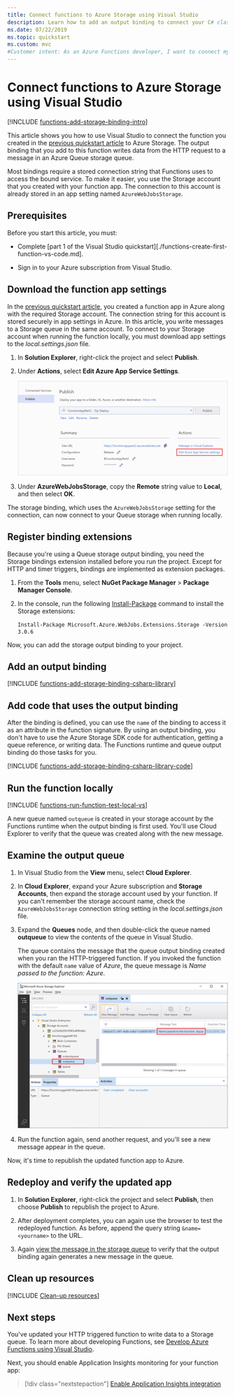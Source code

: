 ```yaml
---
title: Connect functions to Azure Storage using Visual Studio 
description: Learn how to add an output binding to connect your C# class library functions to an Azure Storage queue using Visual Studio.
ms.date: 07/22/2019
ms.topic: quickstart
ms.custom: mvc
#Customer intent: As an Azure Functions developer, I want to connect my C# class library function to Azure Storage so that I can easily write data to a storage queue.
---
```


# Connect functions to Azure Storage using Visual Studio

[!INCLUDE [functions-add-storage-binding-intro](../../includes/functions-add-storage-binding-intro.md)]

This article shows you how to use Visual Studio to connect the function you created in the [previous quickstart article] to Azure Storage. The output binding that you add to this function writes data from the HTTP request to a message in an Azure Queue storage queue. 

Most bindings require a stored connection string that Functions uses to access the bound service. To make it easier, you use the Storage account that you created with your function app. The connection to this account is already stored in an app setting named `AzureWebJobsStorage`.  

## Prerequisites

Before you start this article, you must: 

 - Complete [part 1 of the Visual Studio quickstart][./functions-create-first-function-vs-code.md]. 

- Sign in to your Azure subscription from Visual Studio.

## Download the function app settings

In the [previous quickstart article](functions-create-first-function-vs-code.md), you created a function app in Azure along with the required Storage account. The connection string for this account is stored securely in app settings in Azure. In this article, you write messages to a Storage queue in the same account. To connect to your Storage account when running the function locally, you must download app settings to the *local.settings.json* file. 

1. In **Solution Explorer**, right-click the project and select **Publish**. 

1. Under **Actions**, select **Edit Azure App Service Settings**. 

    ![Edit the application settings](media/functions-add-output-binding-storage-queue-vs/edit-app-settings.png)

1. Under **AzureWebJobsStorage**, copy the **Remote** string value to **Local**, and then select **OK**. 

The storage binding, which uses the `AzureWebJobsStorage` setting for the connection, can now connect to your Queue storage when running locally.

## Register binding extensions

Because you're using a Queue storage output binding, you need the Storage bindings extension installed before you run the project. Except for HTTP and timer triggers, bindings are implemented as extension packages. 

1. From the **Tools** menu, select **NuGet Package Manager** > **Package Manager Console**. 

1. In the console, run the following [Install-Package](/nuget/tools/ps-ref-install-package) command to install the Storage extensions:

    ```Command
    Install-Package Microsoft.Azure.WebJobs.Extensions.Storage -Version 3.0.6
    ````

Now, you can add the storage output binding to your project.

## Add an output binding

[!INCLUDE [functions-add-storage-binding-csharp-library](../../includes/functions-add-storage-binding-csharp-library.md)]

## Add code that uses the output binding

After the binding is defined, you can use the `name` of the binding to access it as an attribute in the function signature. By using an output binding, you don't have to use the Azure Storage SDK code for authentication, getting a queue reference, or writing data. The Functions runtime and queue output binding do those tasks for you.

[!INCLUDE [functions-add-storage-binding-csharp-library-code](../../includes/functions-add-storage-binding-csharp-library-code.md)]

## Run the function locally

[!INCLUDE [functions-run-function-test-local-vs](../../includes/functions-run-function-test-local-vs.md)]

A new queue named `outqueue` is created in your storage account by the Functions runtime when the output binding is first used. You'll use Cloud Explorer to verify that the queue was created along with the new message.

## Examine the output queue

1. In Visual Studio from the **View** menu, select **Cloud Explorer**.

1. In **Cloud Explorer**, expand your Azure subscription and **Storage Accounts**, then expand the storage account used by your function. If you can't remember the storage account name, check the `AzureWebJobsStorage` connection string setting in the *local.settings.json* file.  

1. Expand the **Queues** node, and then double-click the queue named **outqueue** to view the contents of the queue in Visual Studio. 

   The queue contains the message that the queue output binding created when you ran the HTTP-triggered function. If you invoked the function with the default `name` value of *Azure*, the queue message is *Name passed to the function: Azure*.

    ![Queue message shown in Azure Storage Explorer](./media/functions-add-output-binding-storage-queue-vs-code/function-queue-storage-output-view-queue.png)

1. Run the function again, send another request, and you'll see a new message appear in the queue.  

Now, it's time to republish the updated function app to Azure.

## Redeploy and verify the updated app

1. In **Solution Explorer**, right-click the project and select **Publish**, then choose **Publish** to republish the project to Azure.

1. After deployment completes, you can again use the browser to test the redeployed function. As before, append the query string `&name=<yourname>` to the URL.

1. Again [view the message in the storage queue](#examine-the-output-queue) to verify that the output binding again generates a new message in the queue.

## Clean up resources

[!INCLUDE [Clean-up resources](../../includes/functions-quickstart-cleanup.md)]

## Next steps

You've updated your HTTP triggered function to write data to a Storage queue. To learn more about developing Functions, see [Develop Azure Functions using Visual Studio](functions-develop-vs.md).

Next, you should enable Application Insights monitoring for your function app:

> [!div class="nextstepaction"]
> [Enable Application Insights integration](functions-monitoring.md#manually-connect-an-app-insights-resource)

[Azure Storage Explorer]: https://storageexplorer.com/
[previous quickstart article]: functions-create-your-first-function-visual-studio.md
